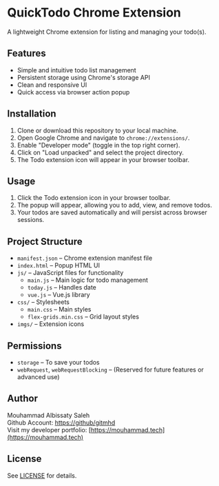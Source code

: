 # QuickTodo Chrome Extension

A lightweight Chrome extension for listing and managing your todo(s).

## Features

- Simple and intuitive todo list management
- Persistent storage using Chrome's storage API
- Clean and responsive UI
- Quick access via browser action popup

## Installation

1. Clone or download this repository to your local machine.
2. Open Google Chrome and navigate to `chrome://extensions/`.
3. Enable "Developer mode" (toggle in the top right corner).
4. Click on "Load unpacked" and select the project directory.
5. The Todo extension icon will appear in your browser toolbar.

## Usage

1. Click the Todo extension icon in your browser toolbar.
2. The popup will appear, allowing you to add, view, and remove todos.
3. Your todos are saved automatically and will persist across browser sessions.

## Project Structure

- `manifest.json` – Chrome extension manifest file
- `index.html` – Popup HTML UI
- `js/` – JavaScript files for functionality
  - `main.js` – Main logic for todo management
  - `today.js` – Handles date
  - `vue.js` – Vue.js library
- `css/` – Stylesheets
  - `main.css` – Main styles
  - `flex-grids.min.css` – Grid layout styles
- `imgs/` – Extension icons

## Permissions

- `storage` – To save your todos
- `webRequest`, `webRequestBlocking` – (Reserved for future features or advanced use)

## Author

Mouhammad Albissaty Saleh  
Github Account: [https://github/gitmhd](https://github/gitmhd)  
Visit my developer portfolio: [https://mouhammad.tech](https://mouhammad.tech)

## License

See [LICENSE](LICENSE) for details.
